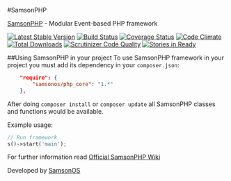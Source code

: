 #SamsonPHP

[SamsonPHP](http://samsonphp.com) - Modular Event-based PHP framework

[![Latest Stable Version](https://poser.pugx.org/samsonos/php_core/v/stable.svg)](https://packagist.org/packages/samsonos/php_core) 
[![Build Status](https://travis-ci.org/samsonos/php_core.png)](https://travis-ci.org/samsonos/php_core)
[![Coverage Status](https://img.shields.io/coveralls/samsonos/php_core.svg)](https://coveralls.io/r/samsonos/php_core?branch=master)
[![Code Climate](https://codeclimate.com/github/samsonos/php_core/badges/gpa.svg)](https://codeclimate.com/github/samsonos/php_core) 
[![Total Downloads](https://poser.pugx.org/samsonos/php_core/downloads.svg)](https://packagist.org/packages/samsonos/php_core)
[![Scrutinizer Code Quality](https://scrutinizer-ci.com/g/samsonos/php_core/badges/quality-score.png?b=master)](https://scrutinizer-ci.com/g/samsonos/php_core/?branch=master)
[![Stories in Ready](https://badge.waffle.io/samsonos/php_core.png?label=ready&title=Ready)](https://waffle.io/samsonos/php_core)

##Using SamsonPHP in your project
To use SamsonPHP framework in your project you must add its dependency in your ```composer.json```:
```json
    "require": {
        "samsonos/php_core": "1.*"
    }, 
```

After doing ```composer install``` or ```composer update``` all SamsonPHP classes and functions would be available.

Example usage:
```php
// Run framework
s()->start('main');
```

For further information read [Official SamsonPHP Wiki](https://github.com/samsonos/php_core/wiki)

Developed by [SamsonOS](http://samsonos.com/)

